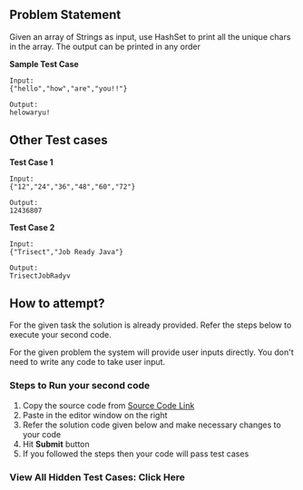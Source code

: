 ## Problem Statement
Given an array of Strings as input, use HashSet to print all the unique chars in the 
array. The output can be printed in any order


**Sample Test Case**
```
Input:
{"hello","how","are","you!!"} 

Output:
helowaryu!

```
## Other Test cases
**Test Case 1**
```
Input:
{"12","24","36","48","60","72"}

Output:
12436807
```
**Test Case 2**
```
Input:
{"Trisect","Job Ready Java"} 

Output:
TrisectJobRadyv
```



## How to attempt?
For the given task the solution is already provided. Refer the steps below to execute your second code.

For the given problem the system will provide user inputs directly. You don't need to write any code to take user input.

### Steps to Run your second code
1. Copy the source code from [Source Code Link](https://raw.githubusercontent.com/Aartiarora22/Lab_assignments/main/P1/T3/Main.java)
2. Paste in the editor window on the right
3. Refer the solution code given below and make necessary changes to your code
4. Hit **Submit** button
5. If you followed the steps then your code will pass test cases

### View All Hidden Test Cases: Click Here

